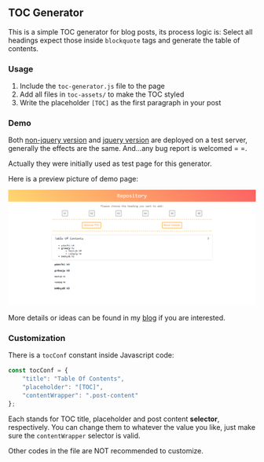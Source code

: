 ## TOC Generator
This is a simple TOC generator for blog posts, its process logic is: Select all headings expect those inside `blockquote` tags and generate the table of contents.

### Usage
1. Include the `toc-generator.js` file to the page
2. Add all files in `toc-assets/` to make the TOC styled
3. Write the placeholder `[TOC]` as the first paragraph in your post

### Demo
Both [non-jquery version](https://demos.kingsleyxie.cn/toc-generator/) and [jquery version](https://demos.kingsleyxie.cn/toc-generator/jquery-version.html) are deployed on a test server, generally the effects are the same. And...any bug report is welcomed = =.

Actually they were initially used as test page for this generator.

Here is a preview picture of demo page:

![preview.png](./demo/preview.png)

More details or ideas can be found in my [blog](https://kingsleyxie.cn/implement-a-toc-generator-for-my-blog) if you are interested.

### Customization
There is a `tocConf` constant inside Javascript code:

```javascript
const tocConf = {
    "title": "Table Of Contents",
    "placeholder": "[TOC]",
    "contentWrapper": ".post-content"
};
```

Each stands for TOC title, placeholder and post content **selector**, respectively. You can change them to whatever the value you like, just make sure the `contentWrapper` selector is valid.

Other codes in the file are NOT recommended to customize.
